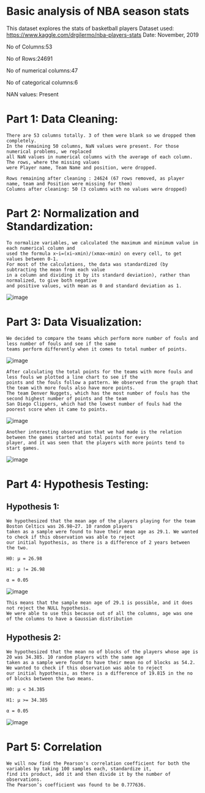 # Basic analysis of NBA season stats
This dataset explores the stats of basketball players
Dataset used: https://www.kaggle.com/drgilermo/nba-players-stats
Date: November, 2019

No of Columns:53

No of Rows:24691

No of numerical columns:47

No of categorical columns:6

NAN values: Present

# Part 1: Data Cleaning:
    There are 53 columns totally. 3 of them were blank so we dropped them completely.
    In the remaining 50 columns, NaN values were present. For those numerical problems, we replaced 
    all NaN values in numerical columns with the average of each column. The rows, where the missing values 
    were Player name, Team Name and position, were dropped.
    
    Rows remaining after cleaning : 24624 (67 rows removed, as player name, team and Position were missing for them)
    Columns after cleaning: 50 (3 columns with no values were dropped)

# Part 2: Normalization and Standardization:
    To normalize variables, we calculated the maximum and minimum value in each numerical column and 
    used the formula x~i=(xi−xmin)/(xmax−xmin) on every cell, to get values between 0-1.
    For most of the calculations, the data was standardized (by subtracting the mean from each value
    in a column and dividing it by its standard deviation), rather than normalized, to give both negative
    and positive values, with mean as 0 and standard deviation as 1.
    
![image](https://user-images.githubusercontent.com/57229722/132940806-04e54e39-5b8e-45d6-a1a5-eb9a638a99a6.png)

# Part 3: Data Visualization:
    We decided to compare the teams which perform more number of fouls and less number of fouls and see if the same 
    teams perform differently when it comes to total number of points.
    
![image](https://user-images.githubusercontent.com/57229722/132940860-f4d531c5-b603-4fbf-830b-4cf0cbd4c299.png)

    After calculating the total points for the teams with more fouls and less fouls we plotted a line chart to see if the 
    points and the fouls follow a pattern. We observed from the graph that the team with more fouls also have more points.
    The team Denver Nuggets, which has the most number of fouls has the second highest number of points and the team 
    San Diego Clippers, which had the lowest number of fouls had the poorest score when it came to points.
    
![image](https://user-images.githubusercontent.com/57229722/132940927-a7526f5a-ea86-4819-9de3-35c7da905616.png)

    Another interesting observation that we had made is the relation between the games started and total points for every
    player, and it was seen that the players with more points tend to start games.
    
![image](https://user-images.githubusercontent.com/57229722/132940944-02f821e3-6a6d-4e85-a644-cbe3773352f3.png)

# Part 4: Hypothesis Testing:
   ## Hypothesis 1:
    We hypothesized that the mean age of the players playing for the team Boston Celtics was 26.98~27. 10 random players 
    taken as a sample were found to have their mean age as 29.1. We wanted to check if this observation was able to reject 
    our initial hypothesis, as there is a difference of 2 years between the two.

    H0: μ = 26.98

    H1: μ != 26.98

    α = 0.05
    
![image](https://user-images.githubusercontent.com/57229722/132941031-915d9a77-5a11-4ee5-9008-67e7eed43587.png)

    This means that the sample mean age of 29.1 is possible, and it does not reject the NULL hypothesis.
    We were able to use this because out of all the columns, age was one of the columns to have a Gaussian distribution
    
   ## Hypothesis 2:
    We hypothesized that the mean no of blocks of the players whose age is 20 was 34.385. 10 random players with the same age 
    taken as a sample were found to have their mean no of blocks as 54.2. We wanted to check if this observation was able to reject 
    our initial hypothesis, as there is a difference of 19.815 in the no of blocks between the two means.

    H0: μ < 34.385

    H1: μ >= 34.385

    α = 0.05
    
![image](https://user-images.githubusercontent.com/57229722/132941088-98db3599-da5d-465a-815f-232079438162.png)

# Part 5: Correlation
    We will now find the Pearson's correlation coefficient for both the variables by taking 100 samples each, standardize it, 
    find its product, add it and then divide it by the number of observations. 
    The Pearson’s coefficient was found to be 0.777636.   
